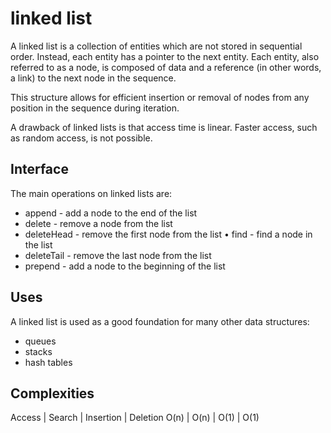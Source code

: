 # linked list
A linked list is a collection of entities which are not stored in sequential order. 
Instead, each entity has a pointer to the next entity. 
Each entity, also referred to as a node, is composed of data and a reference (in other words, a link) to the next node in the sequence.

This structure allows for efficient insertion or removal of nodes from any position in the sequence during iteration.

A drawback of linked lists is that access time is linear. Faster access, such as random access, is not possible.

## Interface
The main operations on linked lists are:
- append - add a node to the end of the list
- delete - remove a node from the list
- deleteHead - remove the first node from the list • find - find a node in the list
- deleteTail - remove the last node from the list
- prepend - add a node to the beginning of the list 

## Uses
A linked list is used as a good foundation for many other data structures:
- queues
- stacks
- hash tables

## Complexities
Access | Search | Insertion | Deletion
O(n) | O(n) | O(1) | O(1)
